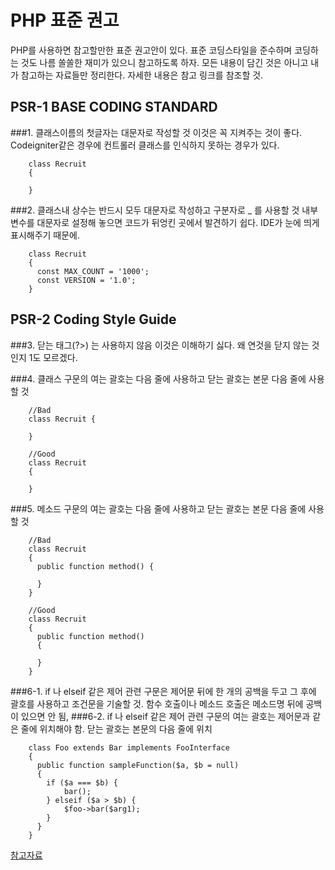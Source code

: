 # PHP 표준 권고

PHP를 사용하면 참고할만한 표준 권고안이 있다.
표준 코딩스타일을 준수하며 코딩하는 것도 나름 쏠쏠한 재미가 있으니 참고하도록 하자.
모든 내용이 담긴 것은 아니고 내가 참고하는 자료들만 정리한다. 자세한 내용은 참고 링크를 참조할 것.
## PSR-1 BASE CODING STANDARD
###1. 클래스이름의 첫글자는 대문자로 작성할 것
이것은 꼭 지켜주는 것이 좋다. Codeigniter같은 경우에 컨트롤러 클래스를 인식하지 못하는 경우가 있다.

        class Recruit
        {

        }

###2. 클래스내 상수는 반드시 모두 대문자로 작성하고 구분자로 _ 를 사용할 것
내부 변수를 대문자로 설정해 놓으면 코드가 뒤엉킨 곳에서 발견하기 쉽다. IDE가 눈에 띄게 표시해주기 때문에.

        class Recruit
        {
          const MAX_COUNT = '1000';
          const VERSION = '1.0';
        }

## PSR-2 Coding Style Guide
###3. 닫는 태그(?>) 는 사용하지 않음
이것은 이해하기 싫다. 왜 연것을 닫지 않는 것인지 1도 모르겠다.

###4. 클래스 구문의 여는 괄호는 다음 줄에 사용하고 닫는 괄호는 본문 다음 줄에 사용할 것

        //Bad
        class Recruit {

        }

        //Good
        class Recruit
        {

        }

###5. 메소드 구문의 여는 괄호는 다음 줄에 사용하고 닫는 괄호는 본문 다음 줄에 사용할 것

        //Bad
        class Recruit
        {
          public function method() {

          }
        }

        //Good
        class Recruit
        {
          public function method()
          {

          }
        }

###6-1. if 나 elseif 같은 제어 관련 구문은 제어문 뒤에 한 개의 공백을 두고 그 후에 괄호를 사용하고 조건문을 기술할 것. 함수 호출이나 메소드 호출은 메소드명 뒤에 공백이 있으면 안 됨,
###6-2. if 나 elseif 같은 제어 관련 구문의 여는 괄호는 제어문과 같은 줄에 위치해야 함. 닫는 괄호는 본문의 다음 줄에 위치

        class Foo extends Bar implements FooInterface
        {
          public function sampleFunction($a, $b = null)
          {
            if ($a === $b) {
                bar();
            } elseif ($a > $b) {
                $foo->bar($arg1);
            }
          }
        }

[참고자료](https://www.lesstif.com/pages/viewpage.action?pageId=24445325)
